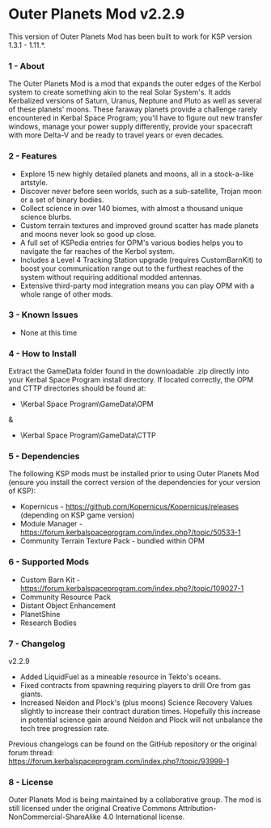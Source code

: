 # Outer Planets Mod v2.2.9

This version of Outer Planets Mod has been built to work for KSP version 1.3.1 - 1.11.*.

### 1 - About

The Outer Planets Mod is a mod that expands the outer edges of the Kerbol system to create something akin to the real Solar System's. It adds Kerbalized versions of Saturn, Uranus, Neptune and Pluto as well as several of these planets' moons. These faraway planets provide a challenge rarely encountered in Kerbal Space Program; you'll have to figure out new transfer windows, manage your power supply differently, provide your spacecraft with more Delta-V and be ready to travel years or even decades.

### 2 - Features

* Explore 15 new highly detailed planets and moons, all in a stock-a-like artstyle.
* Discover never before seen worlds, such as a sub-satellite, Trojan moon or a set of binary bodies.
* Collect science in over 140 biomes, with almost a thousand unique science blurbs.
* Custom terrain textures and improved ground scatter has made planets and moons never look so good up close.
* A full set of KSPedia entries for OPM's various bodies helps you to navigate the far reaches of the Kerbol system.
* Includes a Level 4 Tracking Station upgrade (requires CustomBarnKit) to boost your communication range out to the furthest reaches of the system without requiring additional modded antennas.
* Extensive third-party mod integration means you can play OPM with a whole range of other mods.

### 3 - Known Issues

* None at this time

### 4 - How to Install

Extract the GameData folder found in the downloadable .zip directly into your Kerbal Space Program install directory. If located correctly, the OPM and CTTP directories should be found at:

* \Kerbal Space Program\GameData\OPM

&

* \Kerbal Space Program\GameData\CTTP

### 5 - Dependencies

The following KSP mods must be installed prior to using Outer Planets Mod (ensure you install the correct version of the dependencies for your version of KSP):

* Kopernicus - https://github.com/Kopernicus/Kopernicus/releases (depending on KSP game version)
* Module Manager - https://forum.kerbalspaceprogram.com/index.php?/topic/50533-1
* Community Terrain Texture Pack - bundled within OPM

### 6 - Supported Mods

* Custom Barn Kit - https://forum.kerbalspaceprogram.com/index.php?/topic/109027-1
* Community Resource Pack
* Distant Object Enhancement
* PlanetShine
* Research Bodies

### 7 - Changelog

v2.2.9

* Added LiquidFuel as a mineable resource in Tekto's oceans.
* Fixed contracts from spawning requiring players to drill Ore from gas giants.
* Increased Neidon and Plock's (plus moons) Science Recovery Values slightly to increase their contract duration times. Hopefully this increase in potential science gain around Neidon and Plock will not unbalance the tech tree progression rate.

Previous changelogs can be found on the GitHub repository or the original forum thread: https://forum.kerbalspaceprogram.com/index.php?/topic/93999-1

### 8 - License

Outer Planets Mod is being maintained by a collaborative group. The mod is still licensed under the original Creative Commons Attribution-NonCommercial-ShareAlike 4.0 International license.
